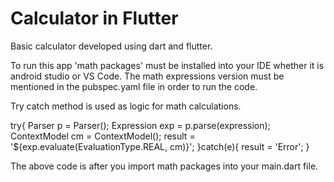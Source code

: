 # Calculator in Flutter
Basic calculator developed using dart and flutter.

To run this app 'math packages' must be installed into your IDE whether it is android studio or VS Code.
The math expressions version must be mentioned in the pubspec.yaml file in order to run the code.

Try catch method is used as logic for math calculations.

try{
          Parser p = Parser();
          Expression exp = p.parse(expression);
          ContextModel cm = ContextModel();
          result = '${exp.evaluate(EvaluationType.REAL, cm)}';
        }catch(e){
          result = 'Error';
        }


The above code is after you import math packages into your main.dart file.

